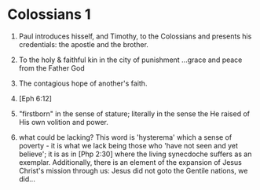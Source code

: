 # Colossians 1


1) Paul introduces hisself, and Timothy, to the Colossians and presents his credentials: the apostle and the brother.

2) To the holy & faithful kin in the city of punishment
   ...grace and peace from the Father God

3) The contagious hope of another's faith.


16) [Eph 6:12]


18) "firstborn" in the sense of stature; literally in the sense the He raised of His own volition and power.


24) what could be lacking?  This word is 'hysterema' which a sense of poverty - it is what we lack being those who 'have not seen and yet believe'; it is as in [Php 2:30] where the living synecdoche suffers as an exemplar.
    Additionally, there is an element of the expansion of Jesus Christ's mission through us: Jesus did not goto the Gentile nations, we did...
    
